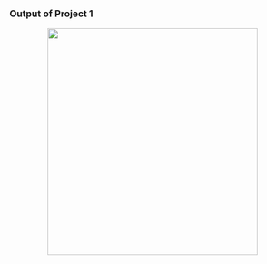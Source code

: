 <h3>Output of Project 1</h3>

<div align="center">
<img src="https://github.com/somyaranjan26/OOAD-Projects/tree/project-1/.idea/output.png" width="370" height="400">
</div>
